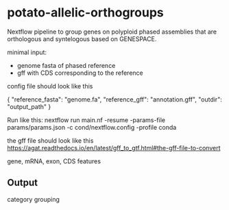 # potato-allelic-orthogroups

Nextflow pipeline to group genes on polyploid phased assemblies that are orthologous and syntelogous based on GENESPACE.

minimal input:
- genome fasta of phased reference
- gff with CDS corresponding to the reference

config file should look like this


{
    "reference_fasta": "genome.fa",
    "reference_gff": "annotation.gff",
    "outdir": "output_path"
}

Run like this:
nextflow run main.nf -resume -params-file params/params.json -c cond/nextflow.config -profile conda


the gff file should look like this https://agat.readthedocs.io/en/latest/gff_to_gtf.html#the-gff-file-to-convert

gene, mRNA, exon, CDS features



## Output

 category grouping




